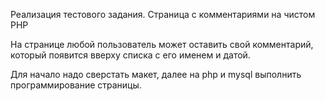 Реализация тестового задания. Cтраница с комментариями на чистом PHP


На странице любой пользователь может оставить свой комментарий, который появится вверху списка с его именем и датой. 

Для начало надо сверстать макет, далее на php и mysql выполнить программирование страницы.
